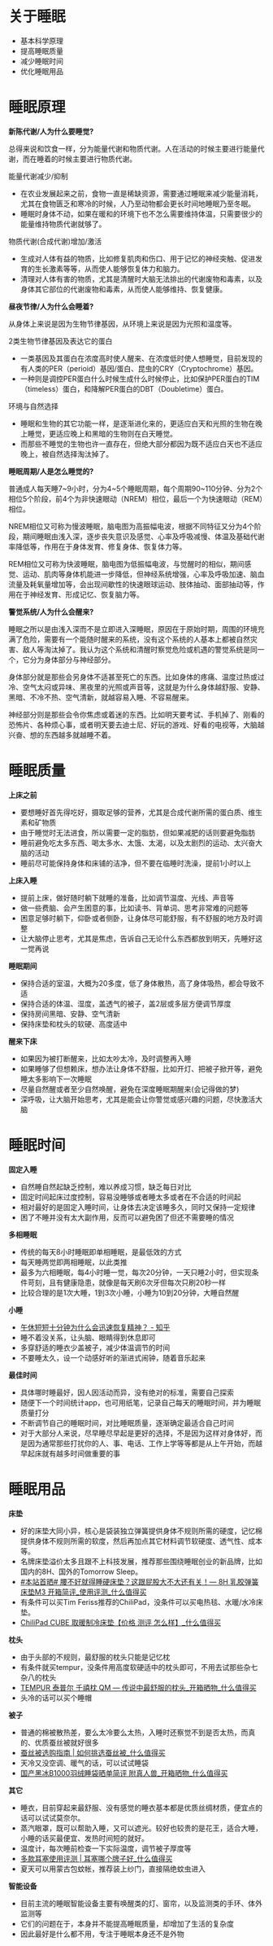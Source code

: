 # 关于睡眠
- 基本科学原理
- 提高睡眠质量
- 减少睡眠时间
- 优化睡眠用品

# 睡眠原理
**新陈代谢/人为什么要睡觉?**

总得来说和饮食一样，分为能量代谢和物质代谢。人在活动的时候主要进行能量代谢，而在睡着的时候主要进行物质代谢。

能量代谢减少/抑制
- 在农业发展起来之前，食物一直是稀缺资源，需要通过睡眠来减少能量消耗，尤其在食物匮乏和寒冷的时候，人乃至动物都会更长时间地睡眠乃至冬眠。
- 睡眠时身体不动，如果在暖和的环境下也不怎么需要维持体温，只需要很少的能量维持物质代谢就够了。

物质代谢(合成代谢)增加/激活
- 生成对人体有益的物质，比如修复肌肉和伤口、用于记忆的神经突触、促进发育的生长激素等等，从而使人能够恢复体力和脑力。
- 清理对人体有害的物质，尤其是清醒时大脑无法排出的代谢废物和毒素，以及身体其它部位的代谢废物和毒素，从而使人能够维持、恢复健康。

**昼夜节律/人为什么会睡着?**

从身体上来说是因为生物节律基因，从环境上来说是因为光照和温度等。

2类生物节律基因及表达它的蛋白
- 一类基因及其蛋白在浓度高时使人醒来、在浓度低时使人想睡觉，目前发现的有人类的PER（perioid）基因/蛋白、昆虫的CRY（Cryptochrome）基因。
- 一种则是调控PER蛋白什么时候生成什么时候停止，比如保护PER蛋白的TIM（timeless）蛋白，和降解PER蛋白的DBT（Doubletime）蛋白。

环境与自然选择
- 睡眠和生物的其它功能一样，是逐渐进化来的，更适应白天和光照的生物在晚上睡觉，更适应晚上和黑暗的生物则在白天睡觉。
- 而那些不睡觉的生物也许一直存在，但绝大部分都因为既不适应白天也不适应晚上，被自然选择淘汰掉了。

**睡眠周期/人是怎么睡觉的?**

普通成人每天睡7~9小时，分为4~5个睡眠周期，每个周期90~110分钟、分为2个相位5个阶段，前4个为非快速眼动（NREM）相位，最后一个为快速眼动（REM）相位。

NREM相位又可称为慢波睡眠，脑电图为高振幅电波，根据不同特征又分为4个阶段，期间睡眠由浅入深，逐步丧失意识及感觉、心率及呼吸减慢、体温及基础代谢率降低等，作用在于身体发育、修复身体、恢复体力等。

REM相位又可称为快波睡眠，脑电图为低振幅电波，与觉醒时的相似，期间感觉、运动、肌肉等身体机能进一步降低，但神经系统增强，心率及呼吸加速、脑血流量及耗氧量增加等，会出现间歇性的快速眼球运动、肢体抽动、面部抽动等，作用在于神经发育、形成记忆、恢复脑力等。

**警觉系统/人为什么会醒来?**

睡眠之所以是由浅入深而不是立即进入深睡眠，原因在于原始时期，周围的环境充满了危险，需要有一个能随时醒来的系统，没有这个系统的人基本上都被自然灾害、敌人等淘汰掉了。我认为这个系统和清醒时察觉危险或机遇的警觉系统是同一个，它分为身体部分与神经部分。

身体部分就是那些会另身体不适甚至死亡的东西。比如身体的疼痛、温度过热或过冷、空气太闷或异味、黑夜里的光照或声音等，这就是为什么身体越舒服、安静、黑暗、不冷不热、空气清新，就越容易入睡、不容易醒来。

神经部分则是那些会令你焦虑或着迷的东西。比如明天要考试、手机掉了、刚看的恐怖片、各种烦心事，或者明天要去迪士尼、好玩的游戏、好看的电视等，大脑越兴奋、想的东西越多就越睡不着。

# 睡眠质量
**上床之前**
- 要想睡好首先得吃好，摄取足够的营养，尤其是合成代谢所需的蛋白质、维生素和矿物质
- 由于睡觉时无法进食，所以需要一定的脂肪，但如果减肥的话则要避免脂肪
- 睡前避免吃太多东西、喝太多水、太饿、太渴，以及太剧烈的运动、太兴奋大脑的活动
- 睡前尽可能保持身体和床铺的洁净，但不要在临睡时洗澡，提前1小时以上

**上床入睡**
- 提前上床，做好随时躺下就睡的准备，比如调节温度、光线、声音等
- 做一些费脑、会产生困意的事，比如读书、背单词、思考非常难的问题等
- 困意足够时躺下，仰卧或者侧卧，让身体尽可能舒服，有不舒服的地方及时调整
- 让大脑停止思考，尤其是焦虑，告诉自己无论什么东西都放到明天，先睡好这一觉再说

**睡眠期间**
- 保持合适的室温，大概为20多度，低了身体散热，高了身体吸热，都会导致不适
- 保持合适的体温、湿度，盖透气的被子，盖2层或多层方便调节厚度
- 保持房间黑暗、安静、空气清新
- 保持床垫和枕头的软硬、高度适中

**醒来下床**
- 如果因为被打断醒来，比如太吵太冷，及时调整再入睡
- 如果睡够了但想赖床，想办法让身体不舒服，比如开灯、把被子掀开等，避免睡太多影响下一次睡眠
- 尽量自然醒或者至少自然唤醒，避免在深度睡眠期醒来(会记得做的梦)
- 深呼吸，让大脑开始思考，尤其是能会让你警觉或感兴趣的问题，尽快激活大脑

# 睡眠时间
**固定入睡**
- 自然睡自然起缺乏控制，难以养成习惯，缺乏每日对比
- 固定时间起床过度控制，容易没睡够或者睡太多或者在不合适的时间起
- 相对最好的是固定入睡时间，让身体去决定该睡多久，同时又保持一定规律
- 困了不睡并没有太大副作用，反而可以避免困了但还不需要睡的情况

**多相睡眠**
- 传统的每天8小时睡眠即单相睡眠，是最低效的方式
- 每天睡两觉即两相睡眠，以此类推
- 最多为六相睡眠，每4小时睡一觉，每次20分钟，一天只睡2小时，但实现条件苛刻，且有健康隐患，就像是每天刷6次牙但每次只刷20秒一样
- 比较合理的是1次大睡，1到3次小睡，小睡为10到20分钟，大睡自然醒

**小睡**
- [午休短短十分钟为什么会迅速恢复精神？ - 知乎](https://www.zhihu.com/question/26157483)
- 睡不着没关系，让头脑、眼睛得到休息即可
- 多穿舒适的睡衣少盖被子，减少体温调节的时间
- 不要睡太久，设一个动感好听的渐进式闹钟，随着音乐起来

**最佳时间**
- 具体哪时睡最好，因人因活动而异，没有绝对的标准，需要自己探索
- 随便下一个时间统计app，也可用纸笔，记录自己每天的睡眠时间，并为睡眠质量打分
- 不断调节自己的睡眠时间，对比睡眠质量，逐渐确定最适合自己时间
- 对于大部分人来说，尽早睡尽早起是更好的选择，不是因为这样对身体好，而是因为通常那些打扰你的人、事、电话、工作上学等等都是从上午开始，而越早起床就有越多时间做重要的事

# 睡眠用品
**床垫**
- 好的床垫大同小异，核心是袋装独立弹簧提供身体不规则所需的硬度，记忆棉提供身体不规则所需的软度，然后再加点其它材料调节软硬度、透气性、成本等。
- 名牌床垫溢价太多且跟不上科技发展，推荐那些围绕睡眠创业的新品牌，比如国内的8H、国外的Tomorrow Sleep。
- [#本站首晒# 腰不好就得睡硬床垫？这跟屁股大不大还有关！— 8H 乳胶弹簧床垫M3 开箱简评_使用评测_什么值得买](https://post.smzdm.com/p/571700/)
- 有条件可以买Tim Feriss推荐的ChiliPad，没条件可以买电热毯、水暖/水冷床垫。
- [ChiliPad CUBE 取暖制冷床垫【价格 测评 怎么样】_什么值得买](http://wiki.smzdm.com/p/k4876m/)

**枕头**
- 由于头部的不规则，最舒服的枕头只能是记忆枕
- 有条件就买tempur，没条件用高度软硬适中的枕头即可，不用去试那些杂七杂八的枕头
- [TEMPUR 泰普尔 千禧枕 QM — 传说中最舒服的枕头_开箱晒物_什么值得买](https://post.smzdm.com/p/142836/)
- 头冷的话可以买个睡帽

**被子**
- 普通的棉被散热差，要么太冷要么太热，入睡时还察觉不到是否太热，而真的、优质蚕丝被就好很多
- [蚕丝被选购指南 | 如何挑选蚕丝被_什么值得买](https://post.smzdm.com/p/422088/)
- 天冷又没空调、暖气的话，可以试试睡袋
- [国产黑冰B1000羽绒睡袋晒单简评 附真人兽_开箱晒物_什么值得买](https://post.smzdm.com/p/217622/)

**其它**
- 睡衣，目前穿起来最舒服、没有感觉的睡衣基本都是优质丝绸材质，便宜点的话可以试试莫奈尔。
- 蒸汽眼罩，既可以帮助入睡，又可以遮光。较好也较贵的是花王，适合大睡，小睡的话买最便宜、发热时间短的就好。
- 温度计，每次睡前检查一下实际温度，调节被子厚度等
- [多款耳塞使用评测 | 耳塞哪个牌子好_什么值得买](https://post.smzdm.com/p/380052/)
- 夏天可以用蒙古包蚊帐，推荐装上纱门，直接隔绝蚊虫进入

**智能设备**
- 目前主流的睡眠智能设备主要有唤醒类的灯、窗帘，以及监测类的手环、体外监测等
- 它们的问题在于，本身并不能提高睡眠质量，却增加了生活的复杂度
- 因此最好是什么都不用，专注于睡眠本身还不是外物